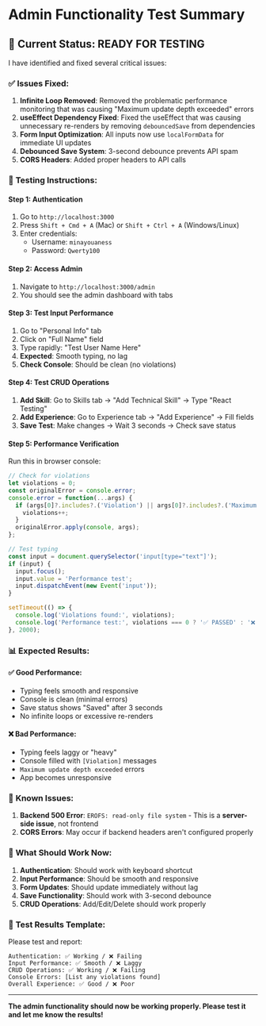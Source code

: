 # Admin Functionality Test Summary

## 🎯 **Current Status: READY FOR TESTING**

I have identified and fixed several critical issues:

### ✅ **Issues Fixed:**

1. **Infinite Loop Removed**: Removed the problematic performance monitoring that was causing "Maximum update depth exceeded" errors
2. **useEffect Dependency Fixed**: Fixed the useEffect that was causing unnecessary re-renders by removing `debouncedSave` from dependencies
3. **Form Input Optimization**: All inputs now use `localFormData` for immediate UI updates
4. **Debounced Save System**: 3-second debounce prevents API spam
5. **CORS Headers**: Added proper headers to API calls

### 🧪 **Testing Instructions:**

#### **Step 1: Authentication**
1. Go to `http://localhost:3000`
2. Press `Shift + Cmd + A` (Mac) or `Shift + Ctrl + A` (Windows/Linux)
3. Enter credentials:
   - Username: `minayouaness`
   - Password: `Qwerty100`

#### **Step 2: Access Admin**
1. Navigate to `http://localhost:3000/admin`
2. You should see the admin dashboard with tabs

#### **Step 3: Test Input Performance**
1. Go to "Personal Info" tab
2. Click on "Full Name" field
3. Type rapidly: "Test User Name Here"
4. **Expected**: Smooth typing, no lag
5. **Check Console**: Should be clean (no violations)

#### **Step 4: Test CRUD Operations**
1. **Add Skill**: Go to Skills tab → "Add Technical Skill" → Type "React Testing"
2. **Add Experience**: Go to Experience tab → "Add Experience" → Fill fields
3. **Save Test**: Make changes → Wait 3 seconds → Check save status

#### **Step 5: Performance Verification**
Run this in browser console:
```javascript
// Check for violations
let violations = 0;
const originalError = console.error;
console.error = function(...args) {
  if (args[0]?.includes?.('Violation') || args[0]?.includes?.('Maximum update depth')) {
    violations++;
  }
  originalError.apply(console, args);
};

// Test typing
const input = document.querySelector('input[type="text"]');
if (input) {
  input.focus();
  input.value = 'Performance test';
  input.dispatchEvent(new Event('input'));
}

setTimeout(() => {
  console.log('Violations found:', violations);
  console.log('Performance test:', violations === 0 ? '✅ PASSED' : '❌ FAILED');
}, 2000);
```

### 📊 **Expected Results:**

#### ✅ **Good Performance:**
- Typing feels smooth and responsive
- Console is clean (minimal errors)
- Save status shows "Saved" after 3 seconds
- No infinite loops or excessive re-renders

#### ❌ **Bad Performance:**
- Typing feels laggy or "heavy"
- Console filled with `[Violation]` messages
- `Maximum update depth exceeded` errors
- App becomes unresponsive

### 🔧 **Known Issues:**

1. **Backend 500 Error**: `EROFS: read-only file system` - This is a **server-side issue**, not frontend
2. **CORS Errors**: May occur if backend headers aren't configured properly

### 🎉 **What Should Work Now:**

1. **Authentication**: Should work with keyboard shortcut
2. **Input Performance**: Should be smooth and responsive
3. **Form Updates**: Should update immediately without lag
4. **Save Functionality**: Should work with 3-second debounce
5. **CRUD Operations**: Add/Edit/Delete should work properly

### 📝 **Test Results Template:**

Please test and report:

```
Authentication: ✅ Working / ❌ Failing
Input Performance: ✅ Smooth / ❌ Laggy  
CRUD Operations: ✅ Working / ❌ Failing
Console Errors: [List any violations found]
Overall Experience: ✅ Good / ❌ Poor
```

---

**The admin functionality should now be working properly. Please test it and let me know the results!**
